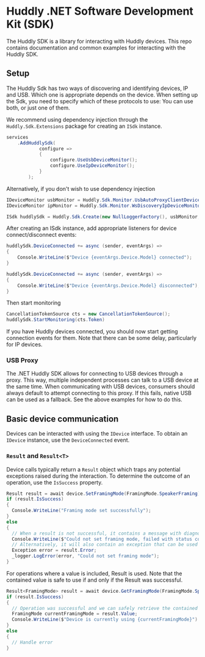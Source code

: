 # Huddly .NET Software Development Kit (SDK)

The Huddly SDK is a library for interacting with Huddly devices. This repo contains documentation and common examples for interacting with the Huddly SDK.

## Setup

The Huddly Sdk has two ways of discovering and identifying devices, IP and USB. Which one is appropriate depends on the device. When setting up the Sdk, you need to specify which of these protocols to use: You can use both, or just one of them.

We recommend using dependency injection through the `Huddly.Sdk.Extensions` package for creating an `ISdk` instance.

```csharp
services
    .AddHuddlySdk(
            configure =>
            {
                configure.UseUsbDeviceMonitor();
                configure.UseIpDeviceMonitor();
            }
        );
```

Alternatively, if you don't wish to use dependency injection

```csharp
IDeviceMonitor usbMonitor = Huddly.Sdk.Monitor.UsbAutoProxyClientDeviceMonitor();
IDeviceMonitor ipMonitor = Huddly.Sdk.Monitor.WsDiscoveryIpDeviceMonitor();

ISdk huddlySdk = Huddly.Sdk.Create(new NullLoggerFactory(), usbMonitor, ipMonitor);
```

After creating an ISdk instance, add appropriate listeners for device connect/disconnect events:

```csharp
huddlySdk.DeviceConnected += async (sender, eventArgs) =>
{
    Console.WriteLine($"Device {eventArgs.Device.Model} connected");
}

huddlySdk.DeviceConnected += async (sender, eventArgs) =>
{
    Console.WriteLine($"Device {eventArgs.Device.Model} disconnected");
}
```

Then start monitoring

```csharp
CancellationTokenSource cts = new CancellationTokenSource();
huddlySdk.StartMonitoring(cts.Token)
```

If you have Huddly devices connected, you should now start getting connection events for them. Note that there can be some delay, particularly for IP devices.

### USB Proxy

The .NET Huddly SDK allows for connecting to USB devices through a proxy. This way, multiple independent processes can talk to a USB device at the same time. When communicating with USB devices, consumers should always default to attempt connecting to this proxy. If this fails, native USB can be used as a fallback. See the above examples for how to do this.

## Basic device communication

Devices can be interacted with using the `IDevice` interface. To obtain an `IDevice` instance, use the `DeviceConnected` event.

### `Result` and `Result<T>`

Device calls typically return a `Result` object which traps any potential exceptions raised during the interaction. To determine the outcome of an operation, use the `IsSuccess` property.

```csharp
Result result = await device.SetFramingMode(FramingMode.SpeakerFraming);
if (result.IsSuccess)
{
  Console.WriteLine("Framing mode set successfully");
}
else
{
  // When a result is not successful, it contains a message with diagnostic information
  Console.WriteLine($"Could not set framing mode, failed with status code {result.StatusCode} and message {result.Message}");
  // Alternatively, it will also contain an exception that can be used for the same purpose, or to be rethrown.
  Exception error = result.Error;
  _logger.LogError(error, "Could not set framing mode");
}
```

For operations where a value is included, Result<T> is used. Note that the contained value is safe to use if and only if the Result<T> was successful.

```csharp
Result<FramingMode> result = await device.GetFramingMode(FramingMode.SpeakerFraming);
if (result.IsSuccess)
{
  // Operation was successful and we can safely retrieve the contained value
  FramingMode currentFramingMode = result.Value;
  Console.WriteLine($"Device is currently using {currentFramingMode}")
}
else
{
  // Handle error
}
```
